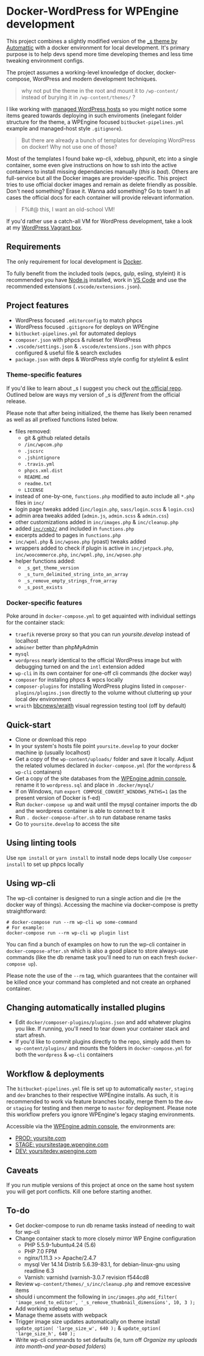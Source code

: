 # Docker-WordPress for WPEngine development

This project combines a slightly modified version of the [_s theme by Automattic](https://underscores.me) with a docker environment for local development. It's primary purpose is to help devs spend more time developing themes and less time tweaking environment configs.

The project assumes a working-level knowledge of docker, docker-compose, WordPress and modern development techniques.

> why not put the theme in the root and mount it to `/wp-content/` instead of burying it in `/wp-content/themes/` ?

I like working with [managed WordPress hosts](https://shareasale.com/r.cfm?b=394686&u=1811103&m=41388&urllink=&afftrack=) so you might notice some items geared towards deploying in such enviroments (inelegant folder structure for the theme, a WPEngine focused `bitbucket-pipelines.yml` example and managed-host style `.gitignore`).

> But there are already a bunch of templates for developing WordPress on docker! Why not use one of those?

Most of the templates I found bake wp-cli, xdebug, phpunit, etc into a single container, some even give instructions on how to ssh into the active containers to install missing dependancies manually (*this is bad*). Others are full-service but all the  Docker images are provider-specific. This project tries to use official docker images and remain as delete friendly as possible. Don't need something? Erase it. Wanna add something? Go to town! In all cases the official docs for each container will provide relevant information.

> F%#@ this, I want an old-school VM!

If you'd rather use a catch-all VM for WordPress development, take a look at my [WordPress Vagrant box](https://github.com/jerturowetz/homestead-wp).

## Requirements

The only requirement for local development is [Docker](https://www.docker.com).

To fully benefit from the included tools (wpcs, gulp, esling, styleint) it is recommended you have [Node.js](https://nodejs.org/) installed, work in [VS Code](https://code.visualstudio.com/) and use the recommended extensions (`.vscode/extensions.json`).

## Project features

- WordPress focused `.editorconfig` to match phpcs
- WordPress focused `.gitignore` for deploys on WPEngine
- `bitbucket-pipelines.yml` for automated deploys
- `composer.json` with phpcs & ruleset for WordPress
- `.vscode/settings.json` & `.vscode/extensions.json` with phpcs configured & useful file & search excludes
- `package.json` with deps & WordPress style config for stylelint & eslint

### Theme-specific features

If you'd like to learn about _s I suggest you check out [the official repo](https://github.com/Automattic/_s). Outlined below are ways my version of _s is _different_ from the official release.

Please note that after being initialized, the theme has likely been renamed as well as all prefixed functions listed below.

- files removed:
  - git & github related details
  - `/inc/wpcom.php`
  - `.jscsrc`
  - `.jshintignore`
  - `.travis.yml`
  - `phpcs.xml.dist`
  - `README.md`
  - `readme.txt`
  - `LICENSE`
- instead of one-by-one, `functions.php` modified to auto include all `*.php` files in `inc/`
- login page tweaks added (`inc/login.php`, `sass/login.scss` & `login.css`)
- admin area tweaks added (`admin.js`, `admin.scss` & `admin.css`)
- other customizations added in `inc/images.php` & `inc/cleanup.php`
- added [`inc/cmb2/`](https://github.com/CMB2/CMB2) and included in `functions.php`
- excerpts added to pages in `functions.php`
- `inc/wpml.php` & `inc/wpseo.php` (yoast) tweaks added
- wrappers added to check if plugin is active in `inc/jetpack.php`, `inc/woocommerce.php`, `inc/wpml.php`, `inc/wpseo.php`
- helper functions added:
  - `_s_get_theme_version`
  - `_s_turn_delimited_string_into_an_array`
  - `_s_remove_empty_strings_from_array`
  - `_s_post_exists`

### Docker-specific features

Poke around in `docker-compose.yml` to get aquainted with individual settings for the container stack:

- `traefik` reverse proxy so that you can run _yoursite.develop_ instead of localhost
- `adminer` better than phpMyAdmin
- `mysql`
- `wordpress` nearly identical to the official WordPress image but with debugging turned on and the `intl` extension added
- `wp-cli` in its own container for one-off cli commands (the docker way)
- `composer` for instaling phpcs & wpcs locally
- `composer-plugins` for installing WordPress plugins listed in `composer-plugins/plugins.json` directly to the volume without cluttering up your local dev environment
- `wraith` [bbcnews/wraith](https://github.com/BBC-News/wraith) visual regression testing tool (off by default)

## Quick-start

- Clone or download this repo
- In your system's hosts file point `yoursite.develop` to your docker machine ip (usually localhost)
- Get a copy of the `wp-content/uploads/` folder and save it locally. Adjust the related volumes declared in `docker-compose.yml` (for the `wordpress` & `wp-cli` containers)
- Get a copy of the site databases from the [WPEngine admin console](https://my.wpengine.com/), rename it to `wordpress.sql` and place in `.docker/mysql/`
- If on Windows, run `export COMPOSE_CONVERT_WINDOWS_PATHS=1` (as the present version of Docker is f-ed)
- Run `docker-compose up` and wait until the mysql container imports the db and the wordpress container is able to connect to it
- Run `. docker-compose-after.sh` to run database rename tasks
- Go to `yoursite.develop` to access the site

## Using linting tools

Use `npm install` or `yarn install` to install node deps locally
Use `composer install` to set up phpcs locally

## Using wp-cli

The wp-cli container is designed to run a single action and die (re the docker way of things). Accessing the machine via docker-compose is pretty straightforward:

    # docker-compose run --rm wp-cli wp some-command
    # For example:
    docker-compose run --rm wp-cli wp plugin list

You can find a bunch of examples on how to run the wp-cli container in `docker-compose-after.sh` which is also a good place to store always-use commands (like the db rename task you'll need to run on each fresh `docker-compose up`).

Please note the use of the `--rm` tag, which guarantees that the container will be killed once your command has completed and not create an orphaned container.

## Changing automatically installed plugins

- Edit `docker/composer-plugins/plugins.json` and add whatever plugins you like. If running, you'll need to tear down your container stack and start afresh.
- If you'd like to commit plugins directly to the repo, simply add them to `wp-content/plugins/` and mounts the folders in `docker-compose.yml` for both the `wordpress` & `wp-cli` containers

## Workflow & deployments

The `bitbucket-pipelines.yml` file is set up to automatically `master`, `staging` and `dev` branches to their respective WPEngine installs. As such, it is recommended to work via feature branches locally, merge them to the `dev` or `staging` for testing and then merge to `master` for deployment. Please note this workflow prefers you ignore WPEngine's legacy staging environments.

Accessible via the [WPEngine admin console](https://my.wpengine.com/), the environments are:

- [PROD: yoursite.com](https://yoursite.com)
- [STAGE: yoursitestage.wpengine.com](https://yoursitestage.wpengine.com)
- [DEV: yoursitedev.wpengine.com](https://yoursitedev.wpengine.com)

## Caveats

If you run mutiple versions of this project at once on the same host system you will get port conflicts. Kill one before starting another.

## To-do

- Get docker-compose to run db rename tasks instead of needing to wait for wp-cli
- Change container stack to more closely mirror WP Engine configuration
  - PHP 5.5.9-1ubuntu4.24 (5.6)
  - PHP 7.0 FPM
  - nginx/1.11.3 >> Apache/2.4.7
  - mysql Ver 14.14 Distrib 5.6.39-83.1, for debian-linux-gnu using readline 6.3
  - Varnish: varnishd (varnish-3.0.7 revision f544cd8
- Review `wp-content/themes/_s/inc/cleanup.php` and remove excessive items
- should i uncomment the following in `inc/images.php`
    `add_filter( 'image_send_to_editor', '_s_remove_thumbnail_dimensions', 10, 3 );`
- Add working xdebug setup
- Manage theme assets with webpack
- Trigger image size updates automatically on theme install `update_option( 'large_size_w', 640 );` & `update_option( 'large_size_h', 640 );`
- Write wp-cli commands to set defaults (ie, turn off _Organize my uploads into month-and year-based folders_)
